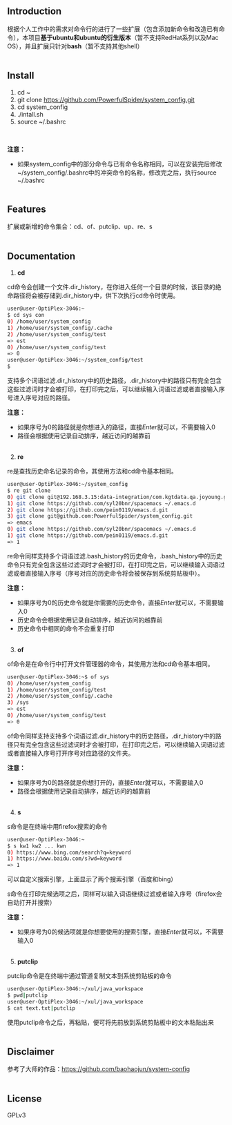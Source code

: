 ## Introduction

根据个人工作中的需求对命令行的进行了一些扩展（包含添加新命令和改造已有命令），本项目**基于ubuntu和ubuntu的衍生版本**（暂不支持RedHat系列以及Mac OS），并且扩展只针对**bash**（暂不支持其他shell）
</br></br>

## Install

1. cd ~
2. git clone https://github.com/PowerfulSpider/system_config.git
3. cd system_config
4. ./intall.sh
5. source ~/.bashrc
  </br>

**注意：**

- 如果system_config中的部分命令与已有命令名称相同，可以在安装完后修改~/system_config/.bashrc中的冲突命令的名称，修改完之后，执行source ~/.bashrc
  </br></br>

## Features

扩展或新增的命令集合：cd、of、putclip、up、re、s
</br></br>

## Documentation

1. **cd**

cd命令会创建一个文件.dir_history，在你进入任何一个目录的时候，该目录的绝命路径将会被存储到.dir_history中，供下次执行cd命令时使用。

```sh
user@user-OptiPlex-3046:~
$ cd sys con
0) /home/user/system_config
1) /home/user/system_config/.cache
2) /home/user/system_config/test
=> est
0) /home/user/system_config/test
=> 0
user@user-OptiPlex-3046:~/system_config/test
$ 
```

支持多个词语过滤.dir_history中的历史路径，.dir_history中的路径只有完全包含这些过滤词时才会被打印，在打印完之后，可以继续输入词语过滤或者直接输入序号进入序号对应的路径。

**注意：**

- 如果序号为0的路径就是你想进入的路径，直接*Enter*就可以，不需要输入0
- 路径会根据使用记录自动排序，越近访问的越靠前
  </br></br>

2. **re**

re是查找历史命名记录的命令，其使用方法和cd命令基本相同。

```sh
user@user-OptiPlex-3046:~/system_config
$ re git clone
0) git clone git@192.168.3.15:data-integration/com.kgtdata.qa.joyoung.git
1) git clone https://github.com/syl20bnr/spacemacs ~/.emacs.d
2) git clone https://github.com/pein0119/emacs.d.git
3) git clone git@github.com:PowerfulSpider/system_config.git
=> emacs
0) git clone https://github.com/syl20bnr/spacemacs ~/.emacs.d
1) git clone https://github.com/pein0119/emacs.d.git
=> 1
```

re命令同样支持多个词语过滤.bash_history的历史命令，.bash_history中的历史命令只有完全包含这些过滤词时才会被打印，在打印完之后，可以继续输入词语过滤或者直接输入序号（序号对应的历史命令将会被保存到系统剪贴板中）。

**注意：**

- 如果序号为0的历史命令就是你需要的历史命令，直接*Enter*就可以，不需要输入0
- 历史命令会根据使用记录自动排序，越近访问的越靠前
- 历史命令中相同的命令不会重复打印
  </br></br>

3. **of**

of命令是在命令行中打开文件管理器的命令，其使用方法和cd命令基本相同。

```sh
user@user-OptiPlex-3046:~$ of sys
0) /home/user/system_config
1) /home/user/system_config/test
2) /home/user/system_config/.cache
3) /sys
=> est
0) /home/user/system_config/test
=> 0
```

of命令同样支持支持多个词语过滤.dir_history中的历史路径，.dir_history中的路径只有完全包含这些过滤词时才会被打印，在打印完之后，可以继续输入词语过滤或者直接输入序号打开序号对应路径的文件夹。

**注意：**

- 如果序号为0的路径就是你想打开的，直接*Enter*就可以，不需要输入0
- 路径会根据使用记录自动排序，越近访问的越靠前
  </br></br>

4. **s**


s命令是在终端中用firefox搜索的命令

```sh
user@user-OptiPlex-3046:~
$ s kw1 kw2 ... kwn
0) https://www.bing.com/search?q=keyword
1) https://www.baidu.com/s?wd=keyword
=> 1
```

可以自定义搜索引擎，上面显示了两个搜索引擎（百度和bing）

s命令在打印完候选项之后，同样可以输入词语继续过滤或者输入序号（firefox会自动打开并搜索）

**注意：**

- 如果序号为0的候选项就是你想要使用的搜索引擎，直接*Enter*就可以，不需要输入0
  </br></br>
  
5. **putclip**


putclip命令是在终端中通过管道复制文本到系统剪贴板的命令

```sh
user@user-OptiPlex-3046:~/xul/java_workspace
$ pwd|putclip
user@user-OptiPlex-3046:~/xul/java_workspace
$ cat text.txt|putclip
```

使用putclip命令之后，再粘贴，便可将先前放到系统剪贴板中的文本粘贴出来
  </br></br>


## Disclaimer

参考了大师的作品：https://github.com/baohaojun/system-config
</br></br>


## License

GPLv3
